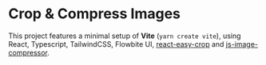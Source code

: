 # Crop & Compress Images

This project features a minimal setup of **Vite** (`yarn create vite`), using React, Typescript, TailwindCSS, Flowbite UI, [react-easy-crop](https://www.npmjs.com/package/react-easy-crop) and [js-image-compressor](https://www.npmjs.com/package/js-image-compressor).
